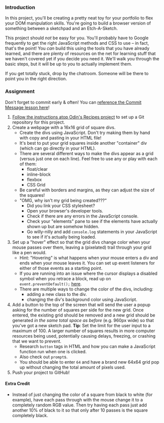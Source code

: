 ### Introduction

In this project, you'll be creating a pretty neat toy for your portfolio to flex your DOM manipulation skills. You're going to build a browser version of something between a sketchpad and an Etch-A-Sketch.

This project should _not_ be easy for you. You'll probably have to Google frequently to get the right JavaScript methods and CSS to use – in fact, that's the point! You _can_ build this using the tools that you have already learned, and there are plenty of resources on the net for learning stuff that we haven't covered yet if you decide you need it. We'll walk you through the basic steps, but it will be up to you to actually implement them.

If you get totally stuck, drop by the chatroom. Someone will be there to point you in the right direction.

### Assignment

<div class="lesson-content__panel" markdown="1">

Don't forget to commit early & often! You can [reference the Commit Message lesson here](https://www.theodinproject.com/paths/foundations/courses/foundations/lessons/commit-messages)!

1.  [Follow the instructions atop Odin's Recipes project](https://www.theodinproject.com/paths/foundations/courses/foundations/lessons/recipes#setting-up-your-projects-github-repository) to set up a Git repository for this project.
2.  Create a webpage with a 16x16 grid of square divs.
    *   Create the divs using JavaScript. Don't try making them by hand with copy and pasting in your HTML file!
    *   It's best to put your grid squares inside another "container" div \(which can go directly in your HTML\).
    *   There are several different ways to make the divs appear as a grid \(versus just one on each line\). Feel free to use any or play with each of them:
        *   float/clear
        *   inline-block
        *   flexbox
        *   CSS Grid
    *   Be careful with borders and margins, as they can adjust the size of the squares!
    *   "OMG, why isn't my grid being created???"
        *   Did you link your CSS stylesheet?
        *   Open your browser's developer tools.
        *   Check if there are any errors in the JavaScript console.
        *   Check your "elements" pane to see if the elements have actually shown up but are somehow hidden.
        *   Go willy-nilly and add  `console.log` statements in your JavaScript to see if it's actually being loaded.
3.  Set up a "hover" effect so that the grid divs change color when your mouse passes over them, leaving a \(pixelated\) trail through your grid like a pen would.
    *   Hint: "Hovering" is what happens when your mouse enters a div and ends when your mouse leaves it. You can set up event listeners for either of those events as a starting point.
    * If you are running into an issue where the cursor displays a disabled symbol when you retrace a block, read up on `event.preventDefault();` [here](https://developer.mozilla.org/en-US/docs/Web/API/Event/preventDefault).
    *   There are multiple ways to change the color of the divs, including:
        *   adding a new class to the div.
        *   changing the div's background color using JavaScript.
4.  Add a button to the top of the screen that will send the user a popup asking for the number of squares per side for the new grid. Once entered, the existing grid should be removed and a new grid should be generated _in the same total space as before_ \(e.g. 960px wide\) so that you've got a new sketch pad. **Tip**: Set the limit for the user input to a maximum of 100. A larger number of squares results in more computer resources being used, potentially causing delays, freezing, or crashing that we want to prevent.
    *   Research `button` tags in HTML and how you can make a JavaScript function run when one is clicked.
    *   Also check out `prompt`s.
    *   You should be able to enter `64` and have a brand new 64x64 grid pop up without changing the total amount of pixels used.
5.  Push your project to GitHub!

#### Extra Credit
*   Instead of just changing the color of a square from black to white \(for example\), have each pass through with the mouse change it to a completely random RGB value.   Then try having each pass just add another 10% of black to it so that only after 10 passes is the square completely black.
</div>
